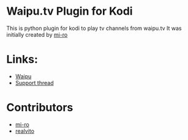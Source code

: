 
# **Waipu.tv Plugin for Kodi**

This is python plugin for kodi to play tv channels from waipu.tv
It was initially created by [mi-ro](https://www.kodinerds.net/index.php/Thread/54288-waipu-tv-Plugin-f%C3%BCr-Kodi/?postID=474093#post474093)


# **Links:**

* [Waipu](https://www.waipu.tv/)
* [Support thread](https://www.kodinerds.net/index.php/Thread/54288-waipu-tv-Plugin-f%C3%BCr-Kodi/?pageNo=1)


# **Contributors**

* [mi-ro](https://www.kodinerds.net/index.php/User/43573-mi-ro/)
* [realvito](https://www.kodinerds.net/index.php/User/20209-realvito/)